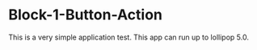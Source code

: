 # Block-1-Button-Action
This is a very simple application test.
This app can run up to lollipop 5.0.
